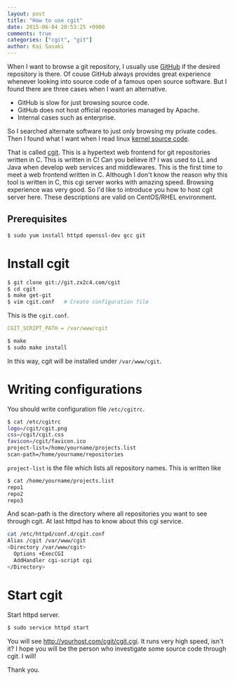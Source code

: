 ```yaml
---
layout: post
title: "How to use cgit"
date: 2015-06-04 20:53:25 +0900
comments: true
categories: ["cgit", "git"]
author: Kai Sasaki
---
```


When I want to browse a git repository, I usually use [GitHub](https://github.com) if the desired repository is there. Of couse GitHub always provides great experience whenever looking into source code of a famous open source software.
But I found there are three cases when I want an alternative.

<!-- more -->

* GitHub is slow for just browsing source code.
* GitHub does not host official repositories managed by Apache.
* Internal cases such as enterprise.

So I searched alternate software to just only browsing my private codes. Then I found what I want when I read linux [kernel source code](https://git.kernel.org/cgit/).

That is called [cgit](http://git.zx2c4.com/cgit/). This is a hypertext web frontend for git repositories written in C. This is written in C! Can you believe it? I was used to LL and Java when develop web services and middlewares. This is the first time to meet a web frontend written in C. Although I don't know the reason why this tool is written in C, this cgi server works with amazing speed. Browsing experience was very good. So I'd like to introduce you how to host cgit server here. These descriptions are valid on CentOS/RHEL environment.

## Prerequisites

```bash
$ sudo yum install httpd openssl-dev gcc git
```

# Install cgit

```bash
$ git clone git://git.zx2c4.com/cgit
$ cd cgit
$ make get-git
$ vim cgit.conf   # Create configuration file
```

This is the `cgit.conf`.

```yaml
CGIT_SCRIPT_PATH = /var/www/cgit
```

```bash
$ make
$ sudo make install
```

In this way, cgit will be installed under `/var/www/cgit`.

# Writing configurations

You should write configuration file `/etc/cgitrc`.

```bash
$ cat /etc/cgitrc
logo=/cgit/cgit.png
css=/cgit/cgit.css
favicon=/cgit/favicon.ico
project-list=/home/yourname/projects.list
scan-path=/home/yourname/repositories
```

`project-list` is the file which lists all repository names. This is written like

```bash
$ cat /home/yourname/projects.list
repo1
repo2
repo3
```

And scan-path is the directory where all repositories you want to see through cgit. At last httpd has to know about this cgi service.

```bash
cat /etc/httpd/conf.d/cgit.conf
Alias /cgit /var/www/cgit
<Directory /var/www/cgit>
  Options +ExecCGI
  AddHandler cgi-script cgi
</Directory>
```

# Start cgit

Start httpd server.

```bash
$ sudo service httpd start
```

You will see http://yourhost.com/cgit/cgit.cgi. It runs very high speed, isn't it?
I hope you will be the person who investigate some source code through cgit. I will!

Thank you.
